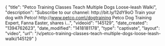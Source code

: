 {
    "title": "Petco Training Classes Teach Multiple Dogs Loose-leash Walki",
    "description": "Subscribe to our channel: http:\/\/bit.ly\/12dY9oO Train your dog with Petco! http:\/\/www.petco.com\/dogtraining Petco Dog Training Expert, Fanna Easter, shares i...",
    "videoid": "145129",
    "date_created": "1394762623",
    "date_modified": "1418181178",
    "type": "captivate",
    "layout": "video",
    "url": "\/v\/petco-training-classes-teach-multiple-dogs-loose-leash-walki\/145129"
}